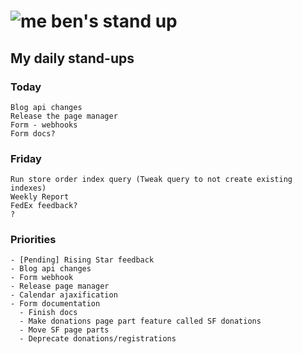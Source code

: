 # ![me](https://avatars2.githubusercontent.com/u/5232044?s=50&v=4) ben's stand up

## My daily stand-ups
 
### Today

    Blog api changes
    Release the page manager
    Form - webhooks
    Form docs?

### Friday
   
    Run store order index query (Tweak query to not create existing indexes)
    Weekly Report
    FedEx feedback?
    ?

### Priorities
 
    - [Pending] Rising Star feedback
    - Blog api changes
    - Form webhook
    - Release page manager
    - Calendar ajaxification
    - Form documentation
      - Finish docs
      - Make donations page part feature called SF donations
      - Move SF page parts
      - Deprecate donations/registrations
      
